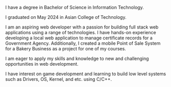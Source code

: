 I have a degree in Bachelor of Science in Information Technology.



I graduated on May 2024 in Asian College of Technology.



I am an aspiring web developer with a passion for building full stack web applications using a range of technologies. I have hands-on  experience developing a local web application to manage certificate  records for a Government Agency. Additionally, I created a mobile Point of Sale System for a Bakery Business as a project for one of my 
courses.



I am eager to apply my skills and knowledge to new and challenging opportunities in web development.



I have interest on game development and learning to build low level systems such as Drivers, OS, Kernel, and etc. using C/C++.
